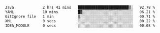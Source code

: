 <!--START_SECTION:waka-->

```txt
Java             2 hrs 41 mins   ███████████████████████▒░   92.78 %
YAML             10 mins         █▓░░░░░░░░░░░░░░░░░░░░░░░   06.21 %
GitIgnore file   1 min           ▒░░░░░░░░░░░░░░░░░░░░░░░░   00.71 %
XML              0 secs          ░░░░░░░░░░░░░░░░░░░░░░░░░   00.22 %
IDEA_MODULE      0 secs          ░░░░░░░░░░░░░░░░░░░░░░░░░   00.08 %
```

<!--END_SECTION:waka-->
